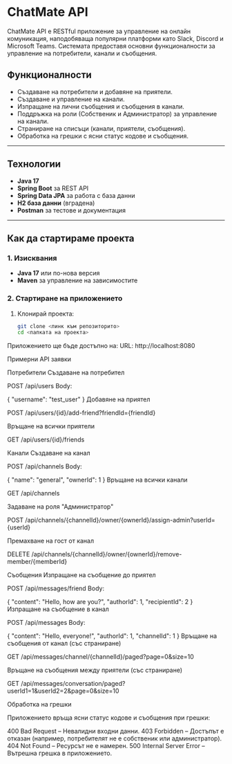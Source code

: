 # ChatMate API

ChatMate API е RESTful приложение за управление на онлайн комуникация, наподобяваща популярни платформи като Slack, Discord и Microsoft Teams. Системата предоставя основни функционалности за управление на потребители, канали и съобщения.

## Функционалности

- Създаване на потребители и добавяне на приятели.
- Създаване и управление на канали.
- Изпращане на лични съобщения и съобщения в канали.
- Поддръжка на роли (Собственик и Администратор) за управление на канали.
- Страниране на списъци (канали, приятели, съобщения).
- Обработка на грешки с ясни статус кодове и съобщения.

---

## Технологии

- **Java 17**
- **Spring Boot** за REST API
- **Spring Data JPA** за работа с база данни
- **H2 база данни** (вградена)
- **Postman** за тестове и документация

---

## Как да стартираме проекта

### 1. Изисквания

- **Java 17** или по-нова версия
- **Maven** за управление на зависимостите

### 2. Стартиране на приложението

1. Клонирай проекта:
   ```bash
   git clone <линк към репозиторито>
   cd <папката на проекта>


Приложението ще бъде достъпно на:
URL: http://localhost:8080

Примерни API заявки

Потребители
Създаване на потребител

POST /api/users
Body:

{
  "username": "test_user"
}
Добавяне на приятел

POST /api/users/{id}/add-friend?friendId={friendId}

Връщане на всички приятели

GET /api/users/{id}/friends

Канали
Създаване на канал

POST /api/channels
Body:

{
  "name": "general",
  "ownerId": 1
}
Връщане на всички канали

GET /api/channels

Задаване на роля "Администратор"

POST /api/channels/{channelId}/owner/{ownerId}/assign-admin?userId={userId}

Премахване на гост от канал

DELETE /api/channels/{channelId}/owner/{ownerId}/remove-member/{memberId}

Съобщения
Изпращане на съобщение до приятел

POST /api/messages/friend
Body:

{
  "content": "Hello, how are you?",
  "authorId": 1,
  "recipientId": 2
}
Изпращане на съобщение в канал

POST /api/messages
Body:

{
  "content": "Hello, everyone!",
  "authorId": 1,
  "channelId": 1
}
Връщане на съобщения от канал (със страниране)

GET /api/messages/channel/{channelId}/paged?page=0&size=10

Връщане на съобщения между приятели (със страниране)

GET /api/messages/conversation/paged?userId1=1&userId2=2&page=0&size=10

Обработка на грешки

Приложението връща ясни статус кодове и съобщения при грешки:

400 Bad Request – Невалидни входни данни.
403 Forbidden – Достъпът е отказан (например, потребителят не е собственик или администратор).
404 Not Found – Ресурсът не е намерен.
500 Internal Server Error – Вътрешна грешка в приложението.
